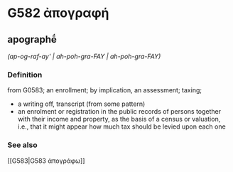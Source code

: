 # G582 ἀπογραφή

## apographḗ

_(ap-og-raf-ay' | ah-poh-gra-FAY | ah-poh-gra-FAY)_

### Definition

from G0583; an enrollment; by implication, an assessment; taxing; 

- a writing off, transcript (from some pattern)
- an enrolment or registration in the public records of persons together with their income and property, as the basis of a census or valuation, i.e., that it might appear how much tax should be levied upon each one

### See also

[[G583|G583 ἀπογράφω]]
